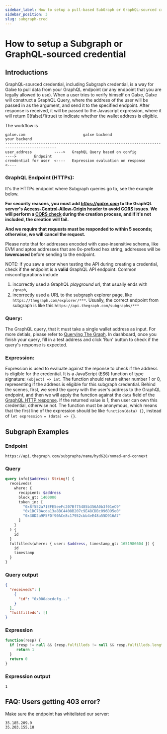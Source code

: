 ```yaml
---
sidebar_label: How to setup a pull-based SubGraph or GraphQL-sourced credential
sidebar_position: 3
slug: subgraph-cred
---
```

# How to setup a Subgraph or GraphQL-sourced credential

## Introductions

GraphQL-sourced credential, including Subgraph credential, is a way for Galxe to pull data from your GraphQL endpoint (or any endpoint that you are legally allowed to use).
When a user tries to verify himself on Galxe, Galxe will construct a GraphQL Query, where the address of the user will be passed in as the argument, and send it to the specified endpoint.
After response is received, it will be passed to the Javascript expression, where it will return  0(false)/1(true) to indicate whether the wallet address is eligible. 

The workflow is

```
galxe.com                          galxe backend                                 your backend
---------------------------------------------------------------------------------------------
user_address          ---->   GraphQL Query based on config             ---->        Endpoint
crendential for user  <----   Expression evaluation on response         <---- 
```

### GraphQL Endpoint (HTTPs):

It's the HTTPs endpoint where Subgraph queries go to, see the example below. 

**For security reasons, you must add *https://galxe.com* to the GraphQL server's [Access-Control-Allow-Origin](https://developer.mozilla.org/en-US/docs/Web/HTTP/Headers/Access-Control-Allow-Origin) header to avoid [CORS](https://developer.mozilla.org/en-US/docs/Web/HTTP/CORS) issues. We will perform a [CORS check](https://developer.mozilla.org/en-US/docs/Web/HTTP/Methods/OPTIONS#preflighted_requests_in_cors) during the creation process, and if it's not included, the creation will fail.**

**And we require that requests must be responded to within 5 seconds; otherwise, we will cancel the request.**

Please note that for addresses encoded with case-insensitive schema, like EVM and aptos addresses that are 0x-prefixed hex string, addresses will be **lowercased** before sending to the endpoint.

NOTE: If you saw a error when testing the API during creating a credential, check if the endpoint is a **valid** GraphQL
API endpoint. Common misconfigurations include 

1. incorrectly used a GraphQL *playground* url, that usually ends with `/graph`,
2. incorrectly used a URL to the subgraph explorer page, like `https://thegraph.com/explorer/***`. Usually, the correct endpoint from subgraph is like this `https://api.thegraph.com/subgraphs/***`

### Query:

The GraphQL query, that it must take a single wallet address as input. For more detials, please refer to [Querying The Graph](https://thegraph.com/docs/en/querying/querying-the-graph/). In dashboard, once you finish your query, fill in a test address and click 'Run' button to check if the query's response is expected.

### Expression:

Expression is used to evaluate against the reponse to check if the address is eligible for the credential. 
It is a JavaScript (ES6) function of type signature: `(object) => int`.
The function should return either number 1 or 0, representing if the address is eligible for this subgraph credential. 
Behind the scenes, first, we send the query with the user's address to the GraphQL endpoint, and then we will apply the function against the `data` field of the [GraphQL HTTP response](https://graphql.org/learn/serving-over-http/#response).
If the returned value is 1, then user can own this credential, otherwise not. 
The function must be anonymous, which means that the first line of the expression should be like `function(data) {}`, instead of `let expression = (data) => {}`.

## Subgraph Examples

### Endpoint

```
https://api.thegraph.com/subgraphs/name/hyd628/nomad-and-connext
```

### Query

```graphql
query info($address: String!) {
  receiveds(
    where: {
      recipient: $address
      block_gt: 1400000
      token_in: [
        "0x8f552a71EFE5eeFc207Bf75485b356A0b3f01eC9"
        "0x1DC78Acda13a8BC4408B207c9E48CDBc096D95e0"
        "0x30D2a9F5FDf90ACe8c17952cbb4eE48a55D916A7"
      ]
    }
  ) {
    id
  }
  fulfilleds(where: { user: $address, timestamp_gt: 1651986604 }) {
    id
    timestamp
  }
}
```

### Query output

```json
{
  "receiveds": [
    {
      "id": "0x000abcdefg..."
    }
  ],
  "fullfilleds": []
}
```

### Expression

```javascript
function(resp) {
  if (resp != null && (resp.fulfilleds != null && resp.fulfilleds.length > 0 || resp.receiveds != null && resp.receiveds.length > 0)) {
     return 1
  }
  return 0
}
```

### Expression output

```
1
```

## FAQ: Users getting 403 error?

Make sure the endpoint has whitelisted our server:

```
35.185.209.0
35.203.155.18
```
